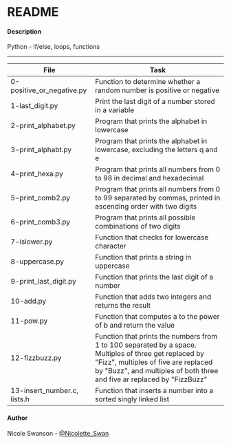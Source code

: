# README

#### Description
Python - if/else, loops, functions

---
File | Task
-----|-----
0-positive\_or\_negative.py | Function to determine whether a random number is positive or negative
1-last\_digit.py | Print the last digit of a number stored in a variable
2-print\_alphabet.py | Program that prints the alphabet in lowercase
3-print\_alphabt.py | Program that prints the alphabet in lowercase, excluding the letters q and e
4-print\_hexa.py | Program that prints all numbers from 0 to 98 in decimal and hexadecimal
5-print\_comb2.py | Program that prints all numbers from 0 to 99 separated by commas, printed in ascending order with two digits
6-print\_comb3.py | Program that prints all possible combinations of two digits
7-islower.py | Function that checks for lowercase character
8-uppercase.py | Function that prints a string in uppercase
9-print\_last\_digit.py | Function that prints the last digit of a number
10-add.py | Function that adds two integers and returns the result
11-pow.py | Function that computes a to the power of b and return the value
12-fizzbuzz.py | Function that prints the numbers from 1 to 100 separated by a space. Multiples of three get replaced by "Fizz", multiples of five are replaced by "Buzz", and multiples of both three and five ar replaced by "FizzBuzz"
13-insert\_number.c, lists.h | Function that inserts a number into a sorted singly linked list

#### Author
Nicole Swanson - [@Nicolette_Swan](https://twitter.com/Nicolette_Swan)
